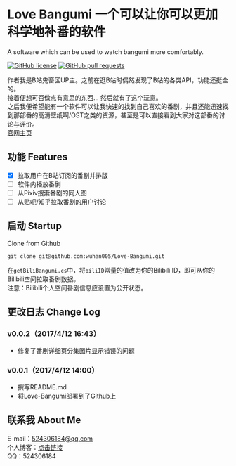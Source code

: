 # Love Bangumi 一个可以让你可以更加科学地补番的软件

A software which can be used to watch bangumi more comfortably.<br />

[![GitHub license](https://img.shields.io/badge/license-GPLv2-blue.svg)](https://raw.githubusercontent.com/wuhan005/Love-Bangumi/master/LICENSE)
[![GitHub pull requests](https://img.shields.io/github/issues-pr/cdnjs/cdnjs.svg)]()
<br />

作者我是B站鬼畜区UP主。之前在逛B站时偶然发现了B站的各类API，功能还挺全的。<br />
接着便想可否做点有意思的东西... 然后就有了这个玩意。<br />
之后我便希望能有一个软件可以让我快速的找到自己喜欢的番剧，并且还能迅速找到那部番的高清壁纸啊/OST之类的资源，甚至是可以直接看到大家对这部番的讨论与评价。<br />
[官网主页](https://wuhan5.cc/love-bangumi/)<br />

## 功能 Features

 - [X] 拉取用户在B站订阅的番剧并排版
 - [ ] 软件内播放番剧
 - [ ] 从Pixiv搜索番剧的同人图
 - [ ] 从贴吧/知乎拉取番剧的用户讨论

## 启动 Startup

Clone from Github<br />

    git clone git@github.com:wuhan005/Love-Bangumi.git

在`getBiliBangumi.cs`中，将`biliID`常量的值改为你的Bilibili ID，即可从你的Bilibili空间拉取番剧数据。<br />
注意：Bilibili个人空间番剧信息应设置为公开状态。

## 更改日志 Change Log
### v0.0.2（2017/4/12 16:43）
* 修复了番剧详细页分集图片显示错误的问题
### v0.0.1（2017/4/12 14:00）
* 撰写README.md
* 将Love-Bangumi部署到了Github上

## 联系我 About Me
E-mail：524306184@qq.com<br />
个人博客：[点击链接](https://wuhan5.cc/)<br />
QQ：524306184<br />
